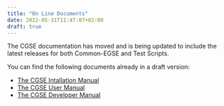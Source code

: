 ```yaml
---
title: "On Line Documents"
date: 2022-05-31T11:47:07+02:00
draft: true
---
```


The CGSE documentation has moved and is being updated to include the latest releases for both Common-EGSE and Test Scripts.

You can find the following documents already in a draft version:

* <a href="../../asciidocs/installation-guide.html" target="_blank">The CGSE Intallation Manual</a>
* [The CGSE User Manual](../../asciidocs/user-manual.html)
* [The CGSE Developer Manual](../../asciidocs/developer-manual.html)
